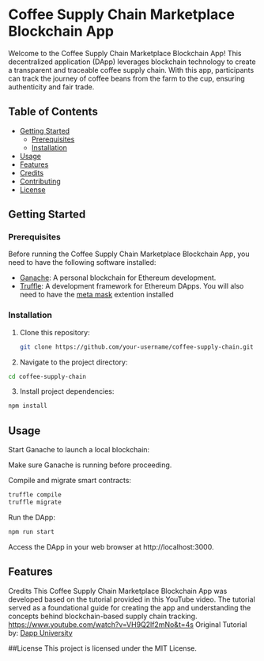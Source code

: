 
# Coffee Supply Chain Marketplace Blockchain App

Welcome to the Coffee Supply Chain Marketplace Blockchain App! This decentralized application (DApp) leverages blockchain technology to create a transparent and traceable coffee supply chain. With this app, participants can track the journey of coffee beans from the farm to the cup, ensuring authenticity and fair trade.

## Table of Contents

- [Getting Started](#getting-started)
  - [Prerequisites](#prerequisites)
  - [Installation](#installation)
- [Usage](#usage)
- [Features](#features)
- [Credits](#credits)
- [Contributing](#contributing)
- [License](#license)

## Getting Started

### Prerequisites

Before running the Coffee Supply Chain Marketplace Blockchain App, you need to have the following software installed:

- [Ganache](https://www.trufflesuite.com/ganache): A personal blockchain for Ethereum development.
- [Truffle](https://www.trufflesuite.com/truffle): A development framework for Ethereum DApps.
You will also need to have the [meta mask](https://chrome.google.com/webstore/detail/metamask/nkbihfbeogaeaoehlefnkodbefgpgknn/related?hl=en) extention installed

### Installation

1. Clone this repository:

   ```bash
   git clone https://github.com/your-username/coffee-supply-chain.git
   ```
2. Navigate to the project directory:
  
  ```bash
  cd coffee-supply-chain
  ```
3. Install project dependencies:

  ```bash
  npm install
  ```

## Usage
Start Ganache to launch a local blockchain:

Make sure Ganache is running before proceeding.

Compile and migrate smart contracts:

  ```bash
  truffle compile
  truffle migrate
  ```

Run the DApp:

```bash
npm run start
```

Access the DApp in your web browser at http://localhost:3000.

## Features
Credits
This Coffee Supply Chain Marketplace Blockchain App was developed based on the tutorial provided in this YouTube video. The tutorial served as a foundational guide for creating the app and understanding the concepts behind blockchain-based supply chain tracking.
https://www.youtube.com/watch?v=VH9Q2lf2mNo&t=4s
Original Tutorial by: [Dapp University](https://www.youtube.com/watch?v=VH9Q2lf2mNo&t=4s)

##License
This project is licensed under the MIT License.

